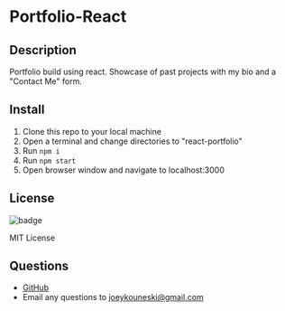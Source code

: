 # Portfolio-React

## Description
Portfolio build using react. Showcase of past projects with my bio and a "Contact Me" form.

## Install

1. Clone this repo to your local machine
2. Open a terminal and change directories to "react-portfolio"
3. Run `npm i` 
4. Run `npm start` 
5. Open browser window and navigate to localhost:3000


## License

![badge](https://img.shields.io/static/v1?label=license&message=MIT&color=blue)

MIT License

## Questions
- [GitHub](https://github.com/jkouneski)
- Email any questions to joeykouneski@gmail.com